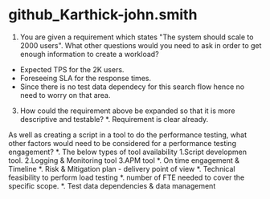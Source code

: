 # github_Karthick-john.smith
1. You are given a requirement which states "The system should scale to 2000 users". What other questions would you need to ask in order to get enough information to create a workload?
* Expected TPS for the 2K users.
* Foreseeing SLA for the response times.
* Since there is no test data dependecy for this search flow hence no need to worry on that area.

3. How could the requirement above be expanded so that it is more descriptive and testable?
*. Requirement is clear already.

As well as creating a script in a tool to do the performance testing, what other factors would need to 
be considered for a performance testing engagement?
*. The below types of tool availability
    1.Script developmen tool.
    2.Logging & Monitoring tool 
    3.APM tool
*. On time engagement & Timeline
*. Risk & Mitigation plan - delivery point of view
*. Technical feasibility to perform load testing
*. number of FTE needed to cover the specific scope.
*. Test data dependencies & data management
    
